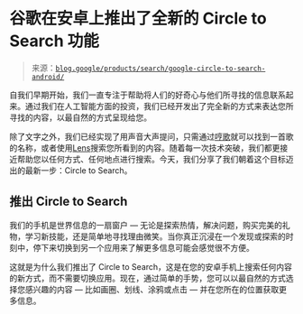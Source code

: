 <!--yml

分类: 未分类

日期: 2024-05-27 14:51:19

-->

# 谷歌在安卓上推出了全新的 Circle to Search 功能

> 来源：[`blog.google/products/search/google-circle-to-search-android/`](https://blog.google/products/search/google-circle-to-search-android/)

自我们早期开始，我们一直专注于帮助将人们的好奇心与他们所寻找的信息联系起来。通过我们在人工智能方面的投资，我们已经开发出了完全新的方式来表达您所寻找的内容，以最自然的方式呈现给您。

除了文字之外，我们已经实现了用声音大声提问，只需通过[哼歌](https://blog.google/products/search/hum-to-search/)就可以找到一首歌的名称，或者使用[Lens](https://blog.google/products/google-lens/google-lens-features/)搜索您所看到的内容。随着每一次技术突破，我们都更接近帮助您以任何方式、任何地点进行搜索。今天，我们分享了我们朝着这个目标迈出的最新一步：Circle to Search。

## 推出 Circle to Search

我们的手机是世界信息的一扇窗户 — 无论是探索热情，解决问题，购买完美的礼物，学习新技能，还是简单地寻找理由微笑。当你真正沉浸在一个发现或探索的时刻中，停下来切换到另一个应用来了解更多信息可能会感觉很不方便。

这就是为什么我们推出了 Circle to Search，这是在您的安卓手机上搜索任何内容的新方式，而不需要切换应用。现在，通过简单的手势，您可以以最自然的方式选择您感兴趣的内容 — 比如画圈、划线、涂鸦或点击 — 并在您所在的位置获取更多信息。

